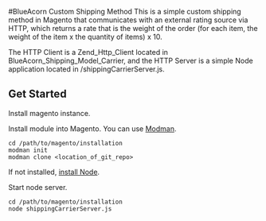 #BlueAcorn Custom Shipping Method
This is a simple custom shipping method in Magento that communicates with an external rating source via HTTP, which
returns a rate that is the weight of the order (for each item, the weight of the item x the quantity of items) x 10.

The HTTP Client is a Zend_Http_Client located in BlueAcorn_Shipping_Model_Carrier, and the HTTP Server is a simple Node
application located in /shippingCarrierServer.js.

## Get Started
Install magento instance.

Install module into Magento. You can use [Modman](https://github.com/colinmollenhour/modman).

```unix
cd /path/to/magento/installation
modman init
modman clone <location_of_git_repo>
```

If not installed, [install Node](https://nodejs.org/).

Start node server.

```unix
cd /path/to/magento/installation
node shippingCarrierServer.js
```
